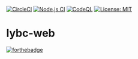 
[![CircleCI](https://circleci.com/gh/lautin0/lybc-web.svg?style=svg)](https://app.circleci.com/pipelines/github/lautin0/lybc-web) [![Node.js CI](https://github.com/lautin0/lybc-web/actions/workflows/node.js.yml/badge.svg)](https://github.com/lautin0/lybc-web/actions/workflows/node.js.yml) [![CodeQL](https://github.com/lautin0/lybc-web/actions/workflows/codeql-analysis.yml/badge.svg)](https://github.com/lautin0/lybc-web/actions/workflows/codeql-analysis.yml) [![License: MIT](https://img.shields.io/badge/License-MIT-blue.svg)](https://opensource.org/licenses/MIT)


# lybc-web

[![forthebadge](https://forthebadge.com/images/badges/built-with-love.svg)](https://github.com/lautin0/lybc-web)
